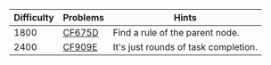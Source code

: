 | Difficulty | Problems | Hints |
| -------- | -------- | -------- |
| 1800 | [CF675D](https://codeforces.com/problemset/problem/675/D) | Find a rule of the parent node. |
| 2400 | [CF909E](https://codeforces.com/problemset/problem/909/E) | It's just rounds of task completion. |